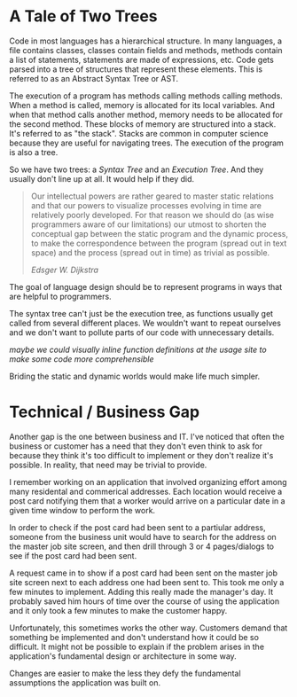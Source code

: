 # A Tale of Two Trees

Code in most languages has a hierarchical structure. In many languages, a file contains classes, classes contain fields and methods, methods contain a list of statements, statements are made of expressions, etc. Code gets parsed into a tree of structures that represent these elements. This is referred to as an Abstract Syntax Tree or AST.

The execution of a program has methods calling methods calling methods. When a method is called, memory is allocated for its local variables. And when that method calls another method, memory needs to be allocated for the second method. These blocks of memory are structured into a stack. It's referred to as "the stack". Stacks are common in computer science because they are useful for navigating trees. The execution of the program is also a tree.

So we have two trees: a *Syntax Tree* and an *Execution Tree*. And they usually don't line up at all. It would help if they did.

> Our intellectual powers are rather geared to master static relations and that our powers to visualize processes evolving in time are relatively poorly developed. For that reason we should do (as wise programmers aware of our limitations) our utmost to shorten the conceptual gap between the static program and the dynamic process, to make the correspondence between the program (spread out in text space) and the process (spread out in time) as trivial as possible.
>
> <cite>Edsger W. Dijkstra</cite>

The goal of language design should be to represent programs in ways that are helpful to programmers.

The syntax tree can't just be the execution tree, as functions usually get called from several different places. We wouldn't want to repeat ourselves and we don't want to pollute parts of our code with unnecessary details.

*maybe we could visually inline function definitions at the usage site to make some code more comprehensible*

Briding the static and dynamic worlds would make life much simpler.

# Technical / Business Gap

Another gap is the one between business and IT. I've noticed that often the business or customer has a need that they don't even think to ask for because they think it's too difficult to implement or they don't realize it's possible. In reality, that need may be trivial to provide.

I remember working on an application that involved organizing effort among many residental and commerical addresses. Each location would receive a post card notifying them that a worker would arrive on a particular date in a given time window to perform the work.

In order to check if the post card had been sent to a partiular address, someone from the business unit would have to search for the address on the master job site screen, and then drill through 3 or 4 pages/dialogs to see if the post card had been sent.

A request came in to show if a post card had been sent on the master job site screen next to each address one had been sent to. This took me only a few minutes to implement. Adding this really made the manager's day. It probably saved him hours of time over the course of using the application and it only took a few minutes to make the customer happy.

Unfortunately, this sometimes works the other way. Customers demand that something be implemented and don't understand how it could be so difficult. It might not be possible to explain if the problem arises in the application's fundamental design or architecture in some way.

Changes are easier to make the less they defy the fundamental assumptions the application was built on.
